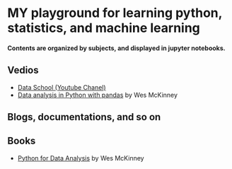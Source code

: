# MY playground for learning python, statistics, and machine learning
#### Contents are organized by subjects, and displayed in jupyter notebooks.

## Vedios
+ [Data School (Youtube Chanel)](https://www.youtube.com/playlist?list=PL5-da3qGB5ICCsgW1MxlZ0Hq8LL5U3u9y) 
+ [Data analysis in Python with pandas](https://youtu.be/w26x-z-BdWQ?list=PLfJstcVIbIfZkOgMjw9wJL1KsQ1t6AmJZ) by Wes McKinney

## Blogs, documentations, and so on

## Books
+ [Python for Data Analysis](http://shop.oreilly.com/product/0636920023784.do) by Wes McKinney
